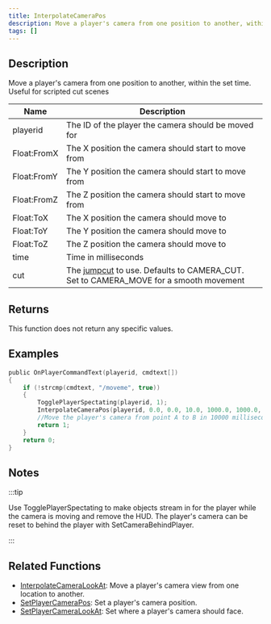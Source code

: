 ```yaml
---
title: InterpolateCameraPos
description: Move a player's camera from one position to another, within the set time.
tags: []
---
```


<VersionWarn version='SA-MP 0.3e' />

## Description

Move a player's camera from one position to another, within the set time. Useful for scripted cut scenes

| Name        | Description                                                                                                             |
| ----------- | ----------------------------------------------------------------------------------------------------------------------- |
| playerid    | The ID of the player the camera should be moved for                                                                     |
| Float:FromX | The X position the camera should start to move from                                                                     |
| Float:FromY | The Y position the camera should start to move from                                                                     |
| Float:FromZ | The Z position the camera should start to move from                                                                     |
| Float:ToX   | The X position the camera should move to                                                                                |
| Float:ToY   | The Y position the camera should move to                                                                                |
| Float:ToZ   | The Z position the camera should move to                                                                                |
| time        | Time in milliseconds                                                                                                    |
| cut         | The [jumpcut](../resources/cameracutstyles.md) to use. Defaults to CAMERA_CUT. Set to CAMERA_MOVE for a smooth movement |

## Returns

This function does not return any specific values.

## Examples

```c
public OnPlayerCommandText(playerid, cmdtext[])
{
    if (!strcmp(cmdtext, "/moveme", true))
    {
        TogglePlayerSpectating(playerid, 1);
        InterpolateCameraPos(playerid, 0.0, 0.0, 10.0, 1000.0, 1000.0, 30.0, 10000, CAMERA_MOVE);
        //Move the player's camera from point A to B in 10000 milliseconds (10 seconds).
        return 1;
    }
    return 0;
}
```

## Notes

:::tip

Use TogglePlayerSpectating to make objects stream in for the player while the camera is moving and remove the HUD. The player's camera can be reset to behind the player with SetCameraBehindPlayer.

:::

## Related Functions

- [InterpolateCameraLookAt](InterpolateCameraLookAt.md): Move a player's camera view from one location to another.
- [SetPlayerCameraPos](SetPlayerCameraPos.md): Set a player's camera position.
- [SetPlayerCameraLookAt](SetPlayerCameraLookAt.md): Set where a player's camera should face.
